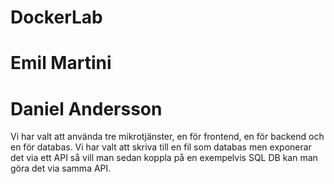 # DockerLab
# Emil Martini
# Daniel Andersson


Vi har valt att använda tre mikrotjänster, en för frontend, en för backend och en för databas.
Vi har valt att skriva till en fil som databas men exponerar det via ett API så vill man sedan koppla på en exempelvis SQL DB kan man göra det via samma API.
